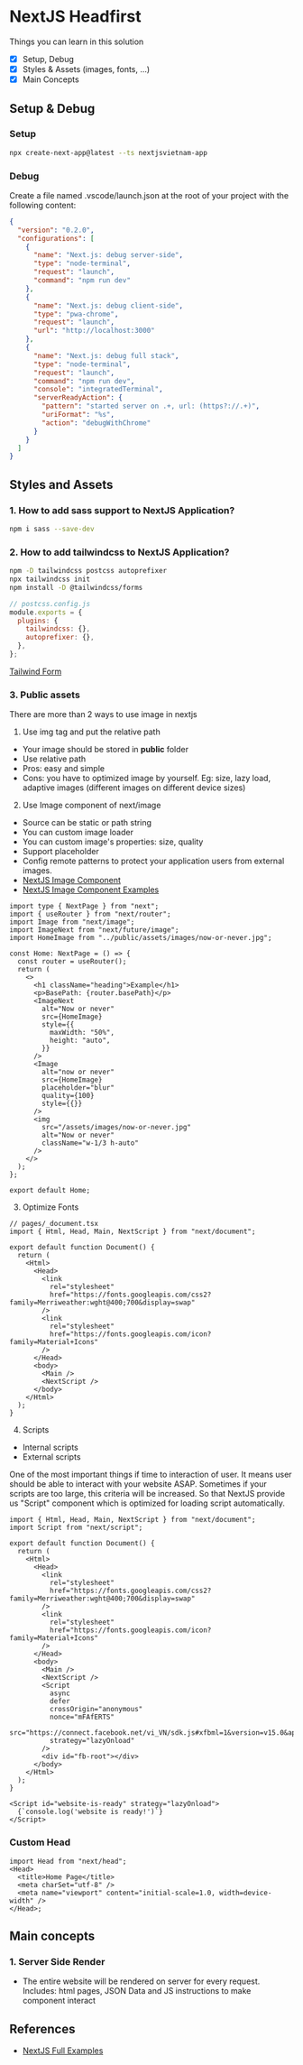 # NextJS Headfirst

Things you can learn in this solution

- [x] Setup, Debug
- [x] Styles & Assets (images, fonts, ...)
- [x] Main Concepts

## Setup & Debug

### Setup

```bash
npx create-next-app@latest --ts nextjsvietnam-app
```

### Debug

Create a file named .vscode/launch.json at the root of your project with the following content:

```json
{
  "version": "0.2.0",
  "configurations": [
    {
      "name": "Next.js: debug server-side",
      "type": "node-terminal",
      "request": "launch",
      "command": "npm run dev"
    },
    {
      "name": "Next.js: debug client-side",
      "type": "pwa-chrome",
      "request": "launch",
      "url": "http://localhost:3000"
    },
    {
      "name": "Next.js: debug full stack",
      "type": "node-terminal",
      "request": "launch",
      "command": "npm run dev",
      "console": "integratedTerminal",
      "serverReadyAction": {
        "pattern": "started server on .+, url: (https?://.+)",
        "uriFormat": "%s",
        "action": "debugWithChrome"
      }
    }
  ]
}
```

## Styles and Assets

### 1. How to add sass support to NextJS Application?

```bash
npm i sass --save-dev
```

### 2. How to add tailwindcss to NextJS Application?

```bash
npm -D tailwindcss postcss autoprefixer
npx tailwindcss init
npm install -D @tailwindcss/forms
```

```js
// postcss.config.js
module.exports = {
  plugins: {
    tailwindcss: {},
    autoprefixer: {},
  },
};
```

[Tailwind Form](https://github.com/tailwindlabs/tailwindcss-forms)

### 3. Public assets

There are more than 2 ways to use image in nextjs

1. Use img tag and put the relative path

- Your image should be stored in **public** folder
- Use relative path
- Pros: easy and simple
- Cons: you have to optimized image by yourself. Eg: size, lazy load, adaptive images (different images on different device sizes)

2. Use Image component of next/image

- Source can be static or path string
- You can custom image loader
- You can custom image's properties: size, quality
- Support placeholder
- Config remote patterns to protect your application users from external images.
- [NextJS Image Component](https://nextjs.org/docs/api-reference/next/image)
- [NextJS Image Component Examples](https://github.com/vercel/next.js/tree/canary/examples/image-component)

```tsx
import type { NextPage } from "next";
import { useRouter } from "next/router";
import Image from "next/image";
import ImageNext from "next/future/image";
import HomeImage from "../public/assets/images/now-or-never.jpg";

const Home: NextPage = () => {
  const router = useRouter();
  return (
    <>
      <h1 className="heading">Example</h1>
      <p>BasePath: {router.basePath}</p>
      <ImageNext
        alt="Now or never"
        src={HomeImage}
        style={{
          maxWidth: "50%",
          height: "auto",
        }}
      />
      <Image
        alt="now or never"
        src={HomeImage}
        placeholder="blur"
        quality={100}
        style={{}}
      />
      <img
        src="/assets/images/now-or-never.jpg"
        alt="Now or never"
        className="w-1/3 h-auto"
      />
    </>
  );
};

export default Home;
```

3. Optimize Fonts

```tsx
// pages/_document.tsx
import { Html, Head, Main, NextScript } from "next/document";

export default function Document() {
  return (
    <Html>
      <Head>
        <link
          rel="stylesheet"
          href="https://fonts.googleapis.com/css2?family=Merriweather:wght@400;700&display=swap"
        />
        <link
          rel="stylesheet"
          href="https://fonts.googleapis.com/icon?family=Material+Icons"
        />
      </Head>
      <body>
        <Main />
        <NextScript />
      </body>
    </Html>
  );
}
```

4. Scripts

- Internal scripts
- External scripts

One of the most important things if time to interaction of user. It means user should be able to interact with your website ASAP.
Sometimes if your scripts are too large, this criteria will be increased.
So that NextJS provide us "Script" component which is optimized for loading script automatically.

```tsx
import { Html, Head, Main, NextScript } from "next/document";
import Script from "next/script";

export default function Document() {
  return (
    <Html>
      <Head>
        <link
          rel="stylesheet"
          href="https://fonts.googleapis.com/css2?family=Merriweather:wght@400;700&display=swap"
        />
        <link
          rel="stylesheet"
          href="https://fonts.googleapis.com/icon?family=Material+Icons"
        />
      </Head>
      <body>
        <Main />
        <NextScript />
        <Script
          async
          defer
          crossOrigin="anonymous"
          nonce="mFAfERTS"
          src="https://connect.facebook.net/vi_VN/sdk.js#xfbml=1&version=v15.0&appId=1778717048805106&autoLogAppEvents=1"
          strategy="lazyOnload"
        />
        <div id="fb-root"></div>
      </body>
    </Html>
  );
}
```

```tsx
<Script id="website-is-ready" strategy="lazyOnload">
  {`console.log('website is ready!')`}
</Script>
```

### Custom Head

```tsx
import Head from "next/head";
<Head>
  <title>Home Page</title>
  <meta charSet="utf-8" />
  <meta name="viewport" content="initial-scale=1.0, width=device-width" />
</Head>;
```

## Main concepts

### 1. Server Side Render

- The entire website will be rendered on server for every request. Includes: html pages, JSON Data and JS instructions to make component interact

## References

- [NextJS Full Examples](https://github.com/vercel/next.js/tree/canary/examples)
